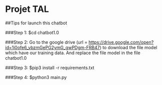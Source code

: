 # Projet TAL

##Tips for launch this chatbot

###Step 1:
$cd chatbot1.0

###Step 2:
Go to the google drive (url = https://drive.google.com/open?id=1i0ofe6_vbzmGePG2ymG_gwPDgm-FRB47) to download the file model which have our training data. And replace the file model in the file chatbot1.0

###Step 3:
$pip3 install -r requirements.txt

###Step 4:
$python3 main.py